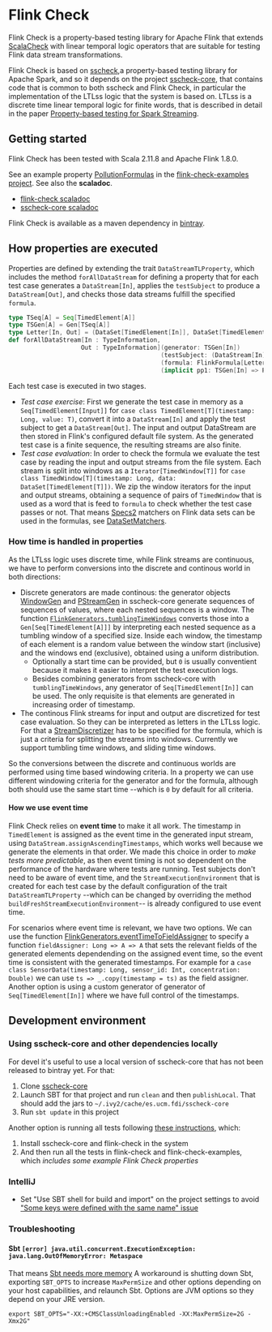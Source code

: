# Flink Check

Flink Check is a property-based testing library for Apache Flink that
extends [ScalaCheck](https://www.scalacheck.org/) with linear temporal
logic operators that are suitable for testing Flink data stream transformations.

Flink Check is based on [sscheck](https://github.com/demiourgoi/sscheck),a property-based testing library for Apache Spark, and so it depends on the project [sscheck-core](https://github.com/demiourgoi/sscheck-core), that contains code that is common to both sscheck and Flink Check,
in particular the implementation of the LTLss logic that
the system is based on. LTLss is a discrete time linear
temporal logic for finite words, that is described in 
detail in the paper [Property-based testing for Spark Streaming](https://arxiv.org/abs/1812.11838).

## Getting started

Flink Check has been tested with Scala 2.11.8 and Apache Flink 1.8.0.

See an example property [PollutionFormulas](../flink-check-examples/src/test/scala/es/ucm/fdi/sscheck/flink/demo/pollution/PollutionFormulas.scala) in the [flink-check-examples project](../flink-check-examples). See also the **scaladoc**.

- [flink-check scaladoc](https://demiourgoi.github.io/doc/flink-check/0.0.2/scala-2.11/api)
- [sscheck-core scaladoc](https://demiourgoi.github.io/doc/sscheck-core/0.4.1/scala-2.11/api)

Flink Check is available as a maven dependency in [bintray](https://bintray.com/juanrh/maven/flink-check).

## How properties are executed 

Properties are defined by extending the trait `DataStreamTLProperty`, which includes the method `forAllDataStream` for defining a property that for each test case generates a `DataStream[In]`, applies the `testSubject` to produce a `DataStream[Out]`, and checks those data streams fulfill the specified `formula`.

```scala
type TSeq[A] = Seq[TimedElement[A]]
type TSGen[A] = Gen[TSeq[A]]
type Letter[In, Out] = (DataSet[TimedElement[In]], DataSet[TimedElement[Out]])
def forAllDataStream[In : TypeInformation, 
                    Out : TypeInformation](generator: TSGen[In])
                                          (testSubject: (DataStream[In]) => DataStream[Out])
                                          (formula: FlinkFormula[Letter[In, Out]])
                                          (implicit pp1: TSGen[In] => Pretty): Prop 
```

Each test case is executed in two stages.

- _Test case exercise_: First we generate the test case in memory as a `Seq[TimedElement[Input]]` for `case class TimedElement[T](timestamp: Long, value: T)`, convert it into a `DataStream[In]` and apply the test subject to get a `DataStream[Out]`. The input and output DataStream are then stored in Flink's configured default file system. As the generated test case is a finite sequence, the resulting streams are also finite. 
- _Test case evaluation_: In order to check the formula we evaluate the test case by reading the input and output streams from the file system. Each stream is split into windows as a `Iterator[TimedWindow[T]]` for `case class TimedWindow[T](timestamp: Long, data: DataSet[TimedElement[T]])`. We zip the window iterators for the input and output streams, obtaining a sequence of pairs of `TimedWindow` that is used as a word that is feed to `formula` to check whether the test case passes or not. 
That means [Specs2](https://etorreborre.github.io/specs2/) matchers on Flink data sets can be used in the formulas, see [DataSetMatchers](https://demiourgoi.github.io/doc/flink-check/0.0.1-SNAPSHOT/scala-2.11/api/#es.ucm.fdi.sscheck.matcher.specs2.flink.DataSetMatchers$).

### How time is handled in properties

As the LTLss logic uses discrete time, while Flink streams are continuous, we have to perform conversions into the discrete and continous world in both directions:

- Discrete generators are made continous: the generator objects [WindowGen](https://demiourgoi.github.io/doc/sscheck-core/0.0.1-SNAPSHOT/scala-2.11/api/index.html#es.ucm.fdi.sscheck.gen.WindowGen) and [PStreamGen](https://demiourgoi.github.io/doc/sscheck-core/0.0.1-SNAPSHOT/scala-2.11/api/#es.ucm.fdi.sscheck.gen.PStreamGen) in sscheck-core generate sequences of sequences of values, where each nested sequences is a window. The function [`FlinkGenerators.tumblingTimeWindows`](https://demiourgoi.github.io/doc/flink-check/0.0.1-SNAPSHOT/scala-2.11/api/#es.ucm.fdi.sscheck.gen.flink.FlinkGenerators$) converts those into a `Gen[Seq[TimedElement[A]]]` by interpreting each nested sequence as a tumbling window of a specified size. Inside each window, the timestamp of each element is a random value between the window start (inclusive) and the windows end (exclusive), obtained using a uniform distribution. 
  - Optionally a start time can be provided, but `0` is usually conventient because it makes it easier to interpret the test execution logs.
  - Besides combining generators from sscheck-core with `tumblingTimeWindows`, any generator of `Seq[TimedElement[In]]` can be used. The only requisite is that elements are generated in increasing order of timestamp. 
- The continous Flink streams for input and output are discretized for test case evaluation. So they can be interpreted as letters in the LTLss logic. For that a [StreamDiscretizer](https://demiourgoi.github.io/doc/flink-check/0.0.1-SNAPSHOT/scala-2.11/api/#es.ucm.fdi.sscheck.prop.tl.flink.StreamDiscretizer) has to be specified for the formula, which is just a criteria for splitting the streams into windows. Currently we support tumbling time windows, and sliding time windows. 

So the conversions between the discrete and continuous worlds are performed using time based windowing criteria. In a property we can use different windowing criteria for the generator and for the formula, although both should use the same start time --which is `0` by default for all criteria.

#### How we use event time

Flink Check relies on **event time** to make it all work. The timestamp in `TimedElement` is assigned as the event time in the generated input stream, using `DataStream.assignAscendingTimestamps`, which works well because we generate the elements in that order. We made this choice in order to _make tests more predictable_, as then event timing is not so dependent on the performance of the hardware where tests are running. Test subjects don't need to be aware of event time, and the `StreamExecutionEnvironment` that is created for each test case by the default configuration of the trait `DataStreamTLProperty` --which can be changed by overriding the method `buildFreshStreamExecutionEnvironment`-- is already configured to use event time. 

For scenarios where event time is relevant, we have two options. We can use the function [FlinkGenerators.eventTimeToFieldAssigner](https://demiourgoi.github.io/doc/flink-check/0.0.1-SNAPSHOT/scala-2.11/api/#es.ucm.fdi.sscheck.gen.flink.FlinkGenerators$) to specify a function `fieldAssigner: Long => A => A` that sets the relevant fields of the generated elements dependending on the assigned event time, so the event time is consistent with the generated timestamps. For example for a `case class SensorData(timestamp: Long, sensor_id: Int, concentration: Double)` we can use `ts => _.copy(timestamp = ts)` as the field assigner.
Another option is using a custom generator of generator of `Seq[TimedElement[In]]` where we have full control of the timestamps. 

## Development environment

### Using sscheck-core and other dependencies locally

For devel it's useful to use a local version of sscheck-core
that has not been released to bintray yet. For that: 

1. Clone [sscheck-core](https://github.com/demiourgoi/sscheck-core) 
2. Launch SBT for that project and run `clean` and then `publishLocal`.
That should add the jars to `~/.ivy2/cache/es.ucm.fdi/sscheck-core`
3. Run `sbt update` in this project

Another option is running all tests following [these instructions](../ci/README.md), which:

1. Install sscheck-core and flink-check in the system
2. And then run all the
tests in flink-check and flink-check-examples, which
_includes some example Flink Check properties_

### IntelliJ

- Set "Use SBT shell for build and import" on the project settings
to avoid ["Some keys were defined with the same name" issue](https://stackoverflow.com/questions/47084795/strange-sbt-bug-where-i-cannot-import-sbt-project-due-to-keys-colliding-with-the#47777860)

### Troubleshooting

#### Sbt `[error] java.util.concurrent.ExecutionException: java.lang.OutOfMemoryError: Metaspace`

That means [Sbt needs more memory](https://stackoverflow.com/questions/8331135/how-to-prevent-java-lang-outofmemoryerror-permgen-space-at-scala-compilation)
A workaround is shutting down Sbt, exporting `SBT_OPTS` to increase `MaxPermSize` and other options depending on 
your host capabilities, and relaunch Sbt. Options are JVM options so they depend on your JRE version.

```
export SBT_OPTS="-XX:+CMSClassUnloadingEnabled -XX:MaxPermSize=2G -Xmx2G"
```
